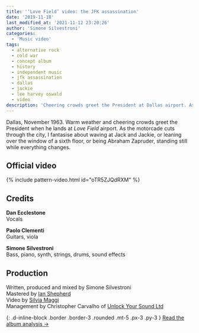 ```yaml
---
title: '‘Love Field’ video: the JFK assassination'
date: '2019-11-18'
last_modified_at: '2021-11-12 23:20:26'
author: 'Simone Silvestroni'
categories:
  - 'Music video'
tags:
  - alternative rock
  - cold war
  - concept album
  - history
  - independent music
  - jfk assassination
  - dallas
  - jackie
  - lee harvey oswald
  - video
description: 'Cheering crowds greet the President at Dallas airport. As the motorcade cuts through the city, I imagine to stand still while everything changes.'
---
```

Dallas, November 1963. Warm weather and cheering crowds greet the President when he lands at _Love Field_ airport. As the motorcade cuts through the city, I fantasise about waving at Jack and Jackie, or leaning over the window of a sixth floor, or being Abraham Zapruder, standing still while everything changes.

## Official video

{% include pattern-video.html id="oTR5ZJQdRXM" %}

## Credits

**Dan Ecclestone**<br>
Vocals

**Paolo Clementi**<br>
Guitars, viola

**Simone Silvestroni**<br>
Bass, piano, synth, strings, drums, sound effects

## Production

Written, produced and mixed by Simone Silvestroni<br>
Mastered by [Ian Shepherd](https://en.wikipedia.org/wiki/Ian_Shepherd)<br>
Video by [Silvia Maggi](https://silviamaggidesign.com)<br>
Management by Christopher Carvalho of [Unlock Your Sound Ltd](https://unlockyoursound.com/)

{: .d-inline-block .border .border-3 .rounded .mt-5 .px-3 .py-3 }
[Read the album analysis →](/work/music/after-1989/)